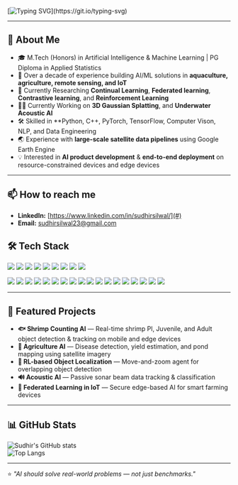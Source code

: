 [![Typing SVG](https://readme-typing-svg.herokuapp.com?size=28&duration=2500&pause=800&color=00C4FF&center=true&vCenter=true&width=600&lines=Hi+there%2C+I+am+Sudhir+!)](https://git.io/typing-svg)


---

## 🌟 About Me
- 🎓 M.Tech (Honors) in Artificial Intelligence & Machine Learning | PG Diploma in Applied Statistics  
- 💼 Over a decade of experience building AI/ML solutions in **aquaculture, agriculture, remote sensing, and IoT**  
- 🔬 Currently Researching **Continual Learning**, **Federated learning**, **Contrastive learning**, and **Reinforcement Learning**
- 🙇‍♂️ Currently Working on **3D Gaussian Splatting**, and **Underwater Acoustic AI**  
- 🛠 Skilled in **Python, C++, PyTorch, TensorFlow, Computer Vison, NLP, and Data Engineering 
- 🌏 Experience with **large-scale satellite data pipelines** using Google Earth Engine  
- 💡 Interested in **AI product development** & **end-to-end deployment** on resource-constrained devices and edge devices

---

## 📫 How to reach me
- **LinkedIn:** [https://www.linkedin.com/in/sudhirsilwal/](#)  
- **Email:** sudhirsilwal23@gmail.com    

## 🛠 Tech Stack

<p align="left">
  <a href="https://www.python.org/"><img src="https://img.shields.io/badge/Python-3776AB?style=for-the-badge&logo=python&logoColor=white"/></a>
  <a href="https://isocpp.org/"><img src="https://img.shields.io/badge/C++-00599C?style=for-the-badge&logo=cplusplus&logoColor=white"/></a>
  <a href="https://flutter.dev/"><img src="https://img.shields.io/badge/Flutter-02569B?style=for-the-badge&logo=flutter&logoColor=white"/></a>
  <a href="https://pytorch.org/"><img src="https://img.shields.io/badge/PyTorch-EE4C2C?style=for-the-badge&logo=pytorch&logoColor=white"/></a>
  <a href="https://www.tensorflow.org/"><img src="https://img.shields.io/badge/TensorFlow-FF6F00?style=for-the-badge&logo=tensorflow&logoColor=white"/></a>
  <a href="https://opencv.org/"><img src="https://img.shields.io/badge/OpenCV-5C3EE8?style=for-the-badge&logo=opencv&logoColor=white"/></a>
  <a href="https://developer.nvidia.com/cuda-zone"><img src="https://img.shields.io/badge/CUDA-76B900?style=for-the-badge&logo=nvidia&logoColor=white"/></a>
  <a href="https://jax.readthedocs.io/"><img src="https://img.shields.io/badge/JAX-0052CC?style=for-the-badge&logo=google&logoColor=white"/></a>
  <a href="https://fastapi.tiangolo.com/"><img src="https://img.shields.io/badge/FastAPI-009688?style=for-the-badge&logo=fastapi&logoColor=white"/></a>
</p>

<p align="left">
  <a href="https://ubuntu.com/"><img src="https://img.shields.io/badge/Ubuntu-E95420?style=for-the-badge&logo=ubuntu&logoColor=white"/></a>
  <a href="https://www.docker.com/"><img src="https://img.shields.io/badge/Docker-2496ED?style=for-the-badge&logo=docker&logoColor=white"/></a>
  <a href="https://kubernetes.io/"><img src="https://img.shields.io/badge/Kubernetes-326CE5?style=for-the-badge&logo=kubernetes&logoColor=white"/></a>
  <a href="https://azure.microsoft.com/en-us/products/databricks/"><img src="https://img.shields.io/badge/Azure%20Databricks-FF3621?style=for-the-badge&logo=databricks&logoColor=white"/></a>
  <a href="https://spark.apache.org/docs/latest/api/python/"><img src="https://img.shields.io/badge/PySpark-E25A1C?style=for-the-badge&logo=apachespark&logoColor=white"/></a>
  <a href="https://cloud.google.com/"><img src="https://img.shields.io/badge/Google%20Cloud-4285F4?style=for-the-badge&logo=googlecloud&logoColor=white"/></a>
  <a href="https://aws.amazon.com/"><img src="https://img.shields.io/badge/AWS-232F3E?style=for-the-badge&logo=amazonaws&logoColor=white"/></a>
  <a href="https://azure.microsoft.com/"><img src="https://img.shields.io/badge/Azure-0078D4?style=for-the-badge&logo=microsoftazure&logoColor=white"/></a>
  <a href="https://www.oracle.com/database/"><img src="https://img.shields.io/badge/Oracle-F80000?style=for-the-badge&logo=oracle&logoColor=white"/></a>
  <a href="https://www.postgresql.org/"><img src="https://img.shields.io/badge/PostgreSQL-4169E1?style=for-the-badge&logo=postgresql&logoColor=white"/></a>
  <a href="#"><img src="https://img.shields.io/badge/MLOps-0194E2?style=for-the-badge&logo=mlflow&logoColor=white"/></a>
  <a href="https://www.ros.org/"><img src="https://img.shields.io/badge/ROS%202-22314E?style=for-the-badge&logo=ros&logoColor=white"/></a>
  <a href="https://developer.nvidia.com/embedded/jetson"><img src="https://img.shields.io/badge/NVIDIA%20Jetson-76B900?style=for-the-badge&logo=nvidia&logoColor=white"/></a>
  <a href="https://github.com/NVIDIA/cutlass"><img src="https://img.shields.io/badge/CUTLASS-76B900?style=for-the-badge&logo=nvidia&logoColor=white"/></a>
  <a href="https://huggingface.co/"><img src="https://img.shields.io/badge/Hugging%20Face-FFD21E?style=for-the-badge&logo=huggingface&logoColor=black"/></a>
  <a href="https://unity.com/"><img src="https://img.shields.io/badge/Unity-FFFFFF?style=for-the-badge&logo=unity&logoColor=000000"/></a>
  <a href="https://www.blender.org/"><img src="https://img.shields.io/badge/Blender-F5792A?style=for-the-badge&logo=blender&logoColor=white"/></a>
  <a href="https://developer.nvidia.com/triton-inference-server"><img src="https://img.shields.io/badge/Triton%20Inference%20Server-76B900?style=for-the-badge&logo=nvidia&logoColor=white"/></a>
</p>


---

## 📌 Featured Projects

- **🐟 Shrimp Counting AI** — Real-time shrimp Pl, Juvenile, and  Adult object detection & tracking on mobile and edge devices  
- **🌾 Agriculture AI** — Disease detection, yield estimation, and pond mapping using satellite imagery  
- **🤖 RL-based Object Localization** — Move-and-zoom agent for overlapping object detection  
- **🔊 Acoustic AI** — Passive sonar beam data tracking & classification  
- **📡 Federated Learning in IoT** — Secure edge-based AI for smart farming devices  

---

## 📊 GitHub Stats

![Sudhir's GitHub stats](https://github-readme-stats.vercel.app/api?username=sudhirsilwal23&show_icons=true&theme=tokyonight)  
![Top Langs](https://github-readme-stats.vercel.app/api/top-langs/?username=sudhirsilwal23&layout=compact&theme=tokyonight)  

---

⭐ *"AI should solve real-world problems — not just benchmarks."*
